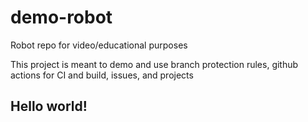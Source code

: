 # demo-robot
Robot repo for video/educational purposes

This project is meant to demo and use branch protection rules, github actions for CI and build, issues, and projects

## Hello world!

